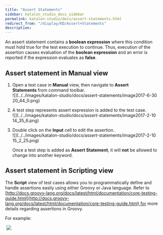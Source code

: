 ```yaml
---
title: "Assert Statements" 
sidebar: katalon_studio_docs_sidebar
permalink: katalon-studio/docs/assert-statements.html 
redirect_from: "/display/KD/Assert+Statements" 
description: 
---
```

An assert statement contains a **boolean expression** where this condition must hold true for the test execution to continue. Thus, execution of the assertion causes evaluation of the **boolean expression** and an error is reported if the expression evaluates as **false**.

Assert statement in Manual view
-------------------------------

1.  Open a test case in **Manual** view, then navigate to **Assert Statements** from command toolbar.  
    ![](../../images/katalon-studio/docs/assert-statements/image2017-6-30 20_44_0.png)  
      
    
2.  A test step represents assert expression is added to the test case.  
    ![](../../images/katalon-studio/docs/assert-statements/image2017-2-10 14_35_6.png)  
      
    
3.  Double click on the **Input** cell to edit the assertion.  
    ![](../../images/katalon-studio/docs/assert-statements/image2017-2-10 15_2_25.png)
    
    Once a test step is added as **Assert Statement**, it will **not** be allowed to change into another keyword.
    

Assert statement in Scripting view
----------------------------------

The **Script** view of test cases allows you to programmatically define and handle assertions easily using either Groovy or Java language. Refer to [http://docs.groovy-lang.org/docs/latest/html/documentation/core-testing-guide.html](http://docs.groovy-lang.org/docs/latest/html/documentation/core-testing-guide.html) for more details regarding assertions in Groovy.

For example:

 ![](../../images/katalon-studio/docs/assert-statements/11.png)